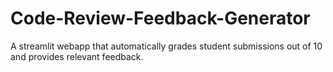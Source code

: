 # Code-Review-Feedback-Generator
A streamlit webapp that automatically grades student submissions out of 10 and provides relevant feedback.
